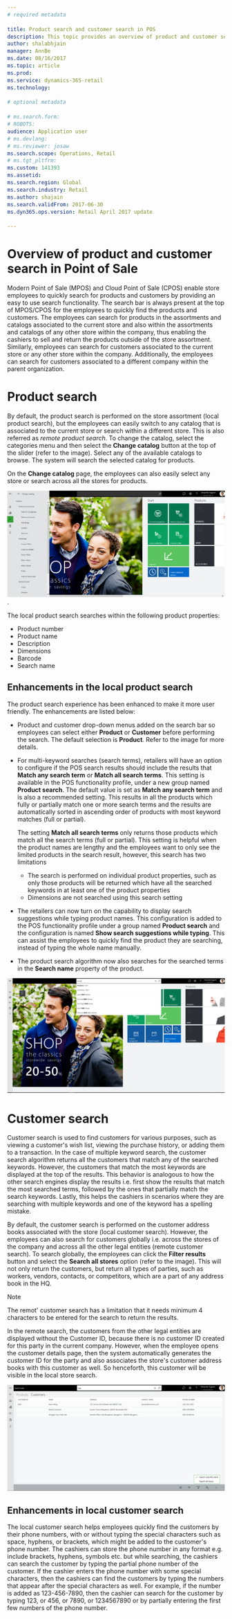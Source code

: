 ```yaml
---
# required metadata

title: Product search and customer search in POS
description: This topic provides an overview of product and customer search improvements in Dynamics 365 for Retail. 
author: shalabhjain
manager: AnnBe
ms.date: 08/16/2017
ms.topic: article
ms.prod: 
ms.service: dynamics-365-retail
ms.technology: 

# optional metadata

# ms.search.form: 
# ROBOTS: 
audience: Application user
# ms.devlang: 
# ms.reviewer: josaw
ms.search.scope: Operations, Retail
# ms.tgt_pltfrm: 
ms.custom: 141393
ms.assetid: 
ms.search.region: Global
ms.search.industry: Retail
ms.author: shajain
ms.search.validFrom: 2017-06-30
ms.dyn365.ops.version: Retail April 2017 update

---
```


# Overview of product and customer search in Point of Sale

Modern Point of Sale (MPOS) and Cloud Point of Sale (CPOS) enable store employees to quickly search for products and customers by providing an easy to use search functionality. The search bar is always present at the top of MPOS/CPOS for the employees to quickly find the products and customers. The employees can search for products in the assortments and catalogs associated to the current store and also within the assortments and catalogs of any other store within the company, thus enabling the cashiers to sell and return the products outside of the store assortment. Similarly, employees can search for customers associated to the current store or any other store within the company. Additionally, the employees can search for customers associated to a different company within the parent organization.

# Product search 

By default, the product search is performed on the store assortment (local product search), but the employees can easily switch to any catalog that is associated to the current store or search within a different store. This is also referred as *remote product search*. To change the catalog, select the categories menu and then select the **Change catalog** button at the top of the slider (refer to the image). Select any of the available catalogs to browse. The system will search the selected catalog for products. 

On the **Change catalog** page, the employees can also easily select any store or search across all the stores for products.

![Change catalog](./media/Changecatalog.png "Change catalog image").
 
The local product search searches within the following product properties:
- Product number
- Product name
- Description
- Dimensions
- Barcode 
- Search name

## Enhancements in the local product search

The product search experience has been enhanced to make it more user friendly. The enhancements are listed below:

- Product and customer drop-down menus added on the search bar so employees can select either **Product** or **Customer** before performing the search. The default selection is **Product**. Refer to the image for more details.
- For multi-keyword searches (search terms), retailers will have an option to configure if the POS search results should include the results that **Match any search term** or **Match all search terms**. This setting is available in the POS functionality profile, under a new group named **Product search**. The default value is set as **Match any search term** and is also a recommended setting. This results in all the products which fully or partially match one or more search terms and the results are automatically sorted in ascending order of products with most keyword matches (full or partial).

    The setting **Match all search terms** only returns those products which match all the search terms (full or partial). This setting is helpful when the product names are lengthy and the employees want to only see the limited products in the search result, however, this search has two limitations
     - The search is performed on individual product properties, such as only those products will be returned which have all the searched keywords in at least one of the product properties
     - Dimensions are not searched using this search setting
   
- The retailers can now turn on the capability to display search suggestions while typing product names. This configuration is added to the POS functionality profile under a group named **Product search** and the configuration is named **Show search suggestions while typing**. This can assist the employees to quickly find the product they are searching, instead of typing the whole name manually.
- The product search algorithm now also searches for the searched terms in the **Search name** property of the product.

![Product suggestions](./media/Productsuggestions.png "Product suggestions image")

# Customer search

Customer search is used to find customers for various purposes, such as viewing a customer's wish list, viewing the purchase history, or adding them to a transaction. In the case of multiple keyword search, the customer search algorithm returns all the customers that match any of the searched keywords. However, the customers that match the most keywords are displayed at the top of the results. This behavior is analogous to how the other search engines display the results i.e. first show the results that match the most searched terms, followed by the ones that partially match the search keywords. Lastly, this helps the cashiers in scenarios where they are searching with multiple keywords and one of the keyword has a spelling mistake. 

By default, the customer search is performed on the customer address books associated with the store (local customer search). However, the employees can also search for customers globally i.e. across the stores of the company and across all the other legal entities (remote customer search). To search globally, the employees can click the **Filter results** button and select the **Search all stores** option (refer to the image). This will not only return the customers, but return all types of parties, such as workers, vendors, contacts, or competitors, which are a part of any address book in the HQ. 

>[!NOTE]
>The remot' customer search has a limitation that it needs minimum 4 characters to be entered for the search to return the results.

In the remote search, the customers from the other legal entities are displayed without the Customer ID, because there is no customer ID created for this party in the current company. However, when the employee opens the customer details page, then the system automatically generates the customer ID for the party and also associates the store's customer address books with this customer as well. So henceforth, this customer will be visible in the local store search.

![Global customer search](./media/Globalcustomersearch.png "Global customer search image")

## Enhancements in local customer search

The local customer search helps employees quickly find the customers by their phone numbers, with or without typing the special characters such as space, hyphens, or brackets, which might be added to the customer's phone number. The cashiers can store the phone number in any format e.g. include brackets, hyphens, symbols etc. but while searching, the cashiers can search the customer by typing the partial phone number of the customer. If the cashier enters the phone number with some special characters, then the cashiers can find the customers by typing the numbers that appear after the special characters as well. For example, if the number is added as 123-456-7890, then the cashier can search for the customer by typing 123, or 456, or 7890, or 1234567890 or by partially entering the first few numbers of the phone number. 
